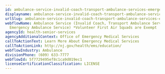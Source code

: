 ```yaml
---
id: ambulance-service-invalid-coach-transport-ambulance-services-emergency-ambulance-service-volunteer-first-air-squads-are-exempt
displayname: ambulance-service-invalid-coach-transport-ambulance-services-emergency-ambulance-service-volunteer-first-air-squads-are-exempt
urlSlug: ambulance-service-invalid-coach-transport-ambulance-services-emergency-ambulance-service-volunteer-first-air-squads-are-exempt
webflowName: Ambulance Service (Invalid Coach, Transport Ambulance Services,
  Emergency Ambulance Service) *Volunteer First Air Squads are Exempt
agencyId: health-senior-services
agencyAdditionalContext: Office of Emergency Medical Services
callToActionText: Learn More About Emergency Medical Services
callToActionLink: http://nj.gov/health/ems/education/
webflowIndustry: Ambulance
divisionPhone: (609) 633-7777
webflowId: 5f7729495ef8c1ca9d019ec1
licenseCertificationClassification: LICENSE
---
```

